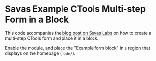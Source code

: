 # Savas Example CTools Multi-step Form in a Block

This code accompanies the [blog post on Savas Labs](http://savaslabs.com/2015/06/24/implementing-ctools-multi-step-form-block.html) on how to create a multi-step CTools form and place it in a block.

Enable the module, and place the "Example form block" in a region that displays on the homepage (`node/`).
